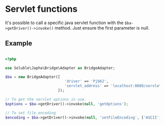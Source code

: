 # Servlet functions

It's possible to call a specific java servlet function with the `$ba->getDriver()->invoke()`
method. Just ensure the first parameter is null.

## Example

```php

<?php

use Soluble\Japha\Bridge\Adapter as BridgeAdapter;

$ba = new BridgeAdapter([
                           'driver' => 'Pjb62',
                           'servlet_address' => 'localhost:8089/servlet.phpjavabridge'
                        ]);

// To get the servlet options in use.
$options = $ba->getDriver()->invoke(null, 'getOptions');

// To set file_encoding
$encoding = $ba->getDriver()->invoke(null, 'setFileEncoding', ['ASCII']);

```
